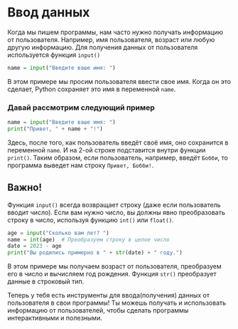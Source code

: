 # Ввод данных

Когда мы пишем программы, нам часто нужно получать информацию от пользователя. Например, имя пользователя, возраст или любую другую информацию. Для получения данных от пользователя используется функция `input()`

```python
name = input("Введите ваше имя: ")
```

В этом примере мы просим пользователя ввести свое имя. Когда он это сделает, Python сохраняет это имя в переменной `name`.

### Давай рассмотрим следующий пример

```python
name = input("Введите ваше имя: ")
print("Привет, " + name + "!")
```

Здесь, после того, как пользователь введёт своё имя, оно сохранится в переменной `name`. И на 2-ой строке подставится внутри функции `print()`. Таким образом, если пользователь, например, введёт `Бобби`, то программа выведет нам строку `Привет, Бобби!`.

## Важно!

Функция `input()` всегда возвращает строку (даже если пользователь вводит число). 
Если вам нужно число, вы должны явно преобразовать строку в число, используя функцию `int()` или `float()`.

```python
age = input("Сколько вам лет? ")
name = int(age)  # Преобразуем строку в целое число
date = 2023 - age
print("Вы родились примерно в " + str(date) + " году.")
```

В этом примере мы получаем возраст от пользователя, преобразуем его в число и вычисляем год рождения. Функция `str()` преобразует данные в строковый тип.

Теперь у тебя есть инструменты для ввода(получения) данных от пользователя в свои программы! 
Ты можешь получать и использовать информацию от пользователей, чтобы сделать программы интерактивными и полезными.
